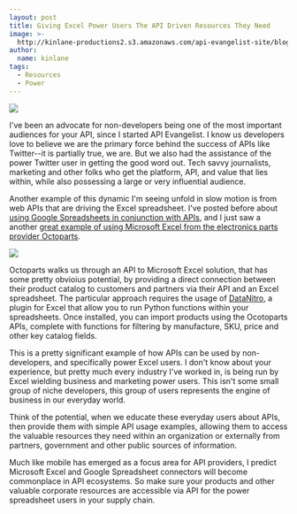 ```yaml
---
layout: post
title: Giving Excel Power Users The API Driven Resources They Need
image: >-
  http://kinlane-productions2.s3.amazonaws.com/api-evangelist-site/blog/octopart-logo.jpg
author:
  name: kinlane
tags:
  - Resources
  - Power
---
```

[![](https://s3.amazonaws.com/kinlane-productions2/api-evangelist/octoparts/octopart-logo.jpg)](http://octopart.com)

I've been an advocate for non-developers being one of the most important audiences for your API, since I started API Evangelist. I know us developers love to believe we are the primary force behind the success of APIs like Twitter--it is partially true, we are. But we also had the assistance of the power Twitter user in getting the good word out. Tech savvy journalists, marketing and other folks who get the platform, API, and value that lies within, while also possessing a large or very influential audience.

Another example of this dynamic I'm seeing unfold in slow motion is from web APIs that are driving the Excel spreadsheet. I've posted before about [using Google Spreadsheets in conjunction with APIs](http://apievangelist.com/2011/04/11/twitter-api-is-not-just-for-developers/), and I just saw a another [great example of using Microsoft Excel from the electronics parts provider Octoparts](http://octopart.com/blog/archives/2013/7/octopart-in-excel).

[![](https://s3.amazonaws.com/kinlane-productions2/api-evangelist/octoparts/octopart-excel.png)](http://octopart.com/blog/archives/2013/7/octopart-in-excel)

Octoparts walks us through an API to Microsoft Excel solution, that has some pretty obvioius potential, by providing a direct connection between their product catalog to customers and partners via their API and an Excel spreadsheet. The particular approach requires the usage of [DataNitro](https://datanitro.com/), a plugin for Excel that allow you to run Python functions within your spreadsheets. Once installed, you can import products using the Ocotoparts APIs, complete with functions for filtering by manufacture, SKU, price and other key catalog fields.

This is a pretty significant example of how APIs can be used by non-developers, and specifically power Excel users. I don't know about your experience, but pretty much every industry I've worked in, is being run by Excel wielding business and marketing power users. This isn't some small group of niche developers, this group of users represents the engine of business in our everyday world.

Think of the potential, when we educate these everyday users about APIs, then provide them with simple API usage examples, allowing them to access the valuable resources they need within an organization or externally from partners, government and other public sources of information.

Much like mobile has emerged as a focus area for API providers, I predict Microsoft Excel and Google Spreadsheet connectors will become commonplace in API ecosystems. So make sure your products and other valuable corporate resources are accessible via API for the power spreadsheet users in your supply chain.